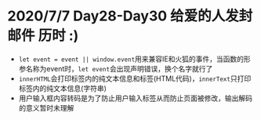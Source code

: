 # 2020/7/7 Day28-Day30 给爱的人发封邮件 历时 :)
* `let event = event || window.event`用来兼容IE和火狐的事件，当函数的形参名称为event时，`let event`会出现声明错误，换个名字就行了
* `innerHTML`会打印标签内的纯文本信息和标签(HTML代码)，`innerText`只打印标签内的纯文本信息(字符串)
* 用户输入框内容转码是为了防止用户输入标签从而防止页面被修改，输出解码的意义暂时未理解
